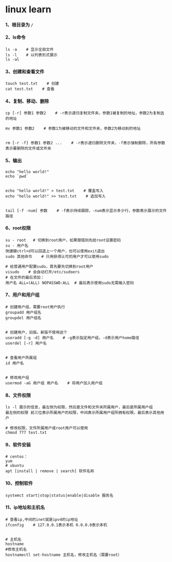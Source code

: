 # linux learn

#### 1、根目录为 ```/```

#### 2、ls命令

```
ls -a    # 显示全部文件
ls -l    # 以列表形式展示
ls -al
```

#### 3、创建和查看文件

```
touch test.txt    # 创建
cat test.txt    # 查看
```

#### 4、复制、移动、删除

```
cp [-r] 参数1 参数2    # -r表示递归复制文件夹，参数1被复制的地址，参数2为复制去的地址

mv 参数1 参数2    # 参数1为被移动的文件和文件夹，参数2为移动到的地址


rm [-r -f] 参数1 参数2 ...    # -r表示递归删除文件夹，-f表示强制删除，所有参数表示要删除的文件或文件夹
```

#### 5、输出

```
echo "hello world!"
echo `pwd`


echo "hello world!" > test.txt    # 覆盖写入
echo "hello world!" >> test.txt    # 追加写入


tail [-f -num] 参数    # -f表示持续跟踪，-num表示显示多少行，参数表示展示的文件路径
```

#### 6、root权限

```
su - root   # 切换到root用户，如果报错则先给root设置密码
su - 用户名
快捷键ctrl+d可以回退上一个用户，也可以使用exit退出
sudo 其他命令    # 只用获得认可的用户才可以使用sudo

# 给普通用户配置sudo，首先要先切换到root用户
visudo    # 会自动打开/etc/sudoers
# 在文件的最后添加：
用户名 ALL=(ALL) NOPASSWD:ALL  # 最后表示使用sudo无需输入密码
```

#### 7、用户和用户组

```
# 创建用户组，需要root用户执行
groupadd 用户组名
groupdel 用户组名


# 创建用户，旧版。新版不使用这个
useradd [-g -d] 用户名    # -g表示指定用户组，-d表示用户home路径
userdel [-r] 用户名


# 查看用户所属组
id 用户名


# 修改用户组
usermod -aG 用户组 用户名    # 将用户加入用户组
```

#### 8、文件权限

```
ls -l 展示的信息，最左侧为权限，然后是文件和文件夹所属用户，最后是所属用户组
最左侧的权限 前三位表示所属用户的权限，中间表示所属用户组所拥有权限，最后表示其他用户

# 修改权限，文件所属用户或root用户可以使用
chmod 777 test.txt
```

#### 9、软件安装

```
# centos：
yum
# ubuntu
apt [install | remove | search] 软件名称
```

#### 10、控制软件

```
systemct start|stop|status|enable|disable 服务名
```

#### 11、ip地址和主机名

```
# 查看ip,中间的inet就是ipv4的ip地址
ifconfig    # 127.0.0.1表示本机 0.0.0.0表示本机


# 主机名
hostname
#修改主机名
hostnamectl set-hostname 主机名，修改主机名（需要root）
```



